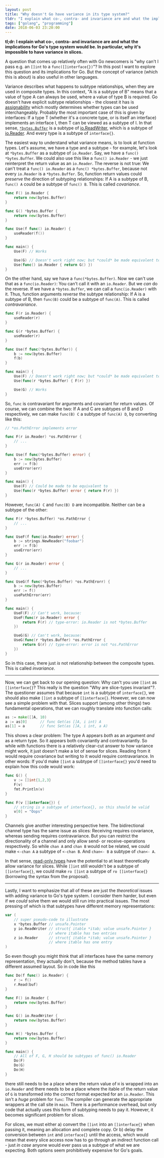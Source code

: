 ```yaml
---
layout: post
title: "Why doesn't Go have variance in its type system?"
tldr: "I explain what co-, contra- and invariance are and what the implications for Go's type system would be. In particular, why it's impossible to have variance in slices."
tags: ["golang", "programming"]
date: 2018-06-03 23:20:00
---
```


**tl;dr: I explain what co-, contra- and invariance are and what the
implications for Go's type system would be. In particular, why it's impossible
to have variance in slices.**

A question that comes up relatively often with Go newcomers is "why can't I
pass e.g. an `[]int` to a `func([]interface{})`"? In this post I want to
explore this question and its implications for Go. But the concept of
variance (which this is about) is also useful in other languages.

Variance describes what happens to subtype relationships, when they are
used in composite types. In this context, "A is a subtype of B" means
that a value of type A can always be used, where a value of type B is required.
Go doesn't have explicit subtype relationships - the closest it has is
[assignability](https://golang.org/ref/spec#Assignability) which mostly
determines whether types can be used interchangeably. Probably the most
important case of this is given by interfaces: If a type T (whether it's a
concrete type, or is itself an interface) implements an interface I, then T can be
viewed as a subtype of I. In that sense,
[`*bytes.Buffer`](https://godoc.org/bytes#Buffer) is a subtype of
[io.ReadWriter](https://godoc.org/io#ReadWriter), which is a subtype of
[io.Reader](https://godoc.org/io#Reader). And every type is a subtype of
`interface{}`.

The easiest way to understand what variance means, is to look at function
types. Let's assume, we have a type and a subtype - for example, let's look at
`*bytes.Buffer` as a subtype of `io.Reader`. Say, we have a `func()
*bytes.Buffer`. We could also use this like a `func() io.Reader` - we just
reinterpret the return value as an `io.Reader`. The reverse is not true: We
can't treat a `func() io.Reader` as a `func() *bytes.Buffer`, because not every
`io.Reader` is a `*bytes.Buffer`. So, function return values could *preserve*
the direction of subtyping relationships: If A is a subtype of B, `func() A`
could be a subtype of `func() B`. This is called *covariance*.

```go
func F() io.Reader {
	return new(bytes.Buffer)
}

func G() *bytes.Buffer {
	return new(bytes.Buffer)
}

func Use(f func() io.Reader) {
	useReader(f())
}

func main() {
	Use(F) // Works

	Use(G) // Doesn't work right now; but *could* be made equivalent to…
	Use(func() io.Reader { return G() })
}
```

On the other hand, say we have a `func(*bytes.Buffer)`. Now we can't use that
as a `func(io.Reader)`: You can't call it with an `io.Reader`. But we *can* do
the reverse. If we have a `*bytes.Buffer`, we can call a `func(io.Reader)` with
it. Thus, function arguments *reverse* the subtype relationship: If A is a
subtype of B, then `func(B)` could be a subtype of `func(A)`. This is called
*contravariance*.

```go
func F(r io.Reader) {
	useReader(r)
}

func G(r *bytes.Buffer) {
	useReader(r)
}

func Use(f func(*bytes.Buffer)) {
	b := new(bytes.Buffer)
	f(b)
}

func main() {
	Use(F) // Doesn't work right now; but *could* be made equivalent to…
	Use(func(r *bytes.Buffer) { F(r) })

	Use(G) // Works
}
```

So, `func` is contravariant for arguments and covariant for return values. Of
course, we can combine the two: If A and C are subtypes of B and D
respectively, we can make `func(B) C` a subtype of `func(A) D`, by converting
like this:

```go
// *os.PathError implements error

func F(r io.Reader) *os.PathError {
	// ...
}

func Use(f func(*bytes.Buffer) error) {
	b := new(bytes.Buffer)
	err := f(b)
	useError(err)
}

func main() {
	Use(F) // Could be made to be equivalent to
	Use(func(r *bytes.Buffer) error { return F(r) })
}
```

However, `func(A) C` and `func(B) D` are incompatible. Neither can be a subtype
of the other:

```go
func F(r *bytes.Buffer) *os.PathError {
	// ...
}

func UseF(f func(io.Reader) error) {
	b := strings.NewReader("foobar")
	err := f(b)
	useError(err)
}

func G(r io.Reader) error {
	// ...
}

func UseG(f func(*bytes.Buffer) *os.PathErorr) {
	b := new(bytes.Buffer)
	err := f()
	usePathError(err)
}

func main() {
	UseF(F) // Can't work, because:
	UseF(func(r io.Reader) error {
		return F(r) // type-error: io.Reader is not *bytes.Buffer
	})

	UseG(G) // Can't work, because:
	UseG(func(r *bytes.Buffer) *os.PathError {
		return G(r) // type-error: error is not *os.PathError
	})
}
```

So in this case, there just *is* not relationship between the composite types.
This is called *invariance*.

---

Now, we can get back to our opening question: Why can't you use `[]int` as
`[]interface{}`? This really is the question "Why are slice-types invariant"?.
The questioner assumes that because `int` is a subtype of `interface{}`, we
should also make `[]int` a subtype of `[]interface{}`. However, we can now see
a simple problem with that. Slices support (among other things) two fundamental
operations, that we can roughly translate into function calls:

```go
as := make([]A, 10)
a := as[0] 		// func Get(as []A, i int) A
as[1] = a  		// func Set(as []A, i int, a A)
```

This shows a clear problem: The type A appears *both* as an argument *and*
as a return type. So it appears both covariantly and contravariantly. So while
with functions there is a relatively clear-cut answer to how variance might
work, it just doesn't make a lot of sense for slices. Reading from it would
require covariance but writing to it would require contravariance. In other
words: If you'd make `[]int` a subtype of `[]interface{}` you'd need to explain
how this code would work:

```go
func G() {
	v := []int{1,2,3}
	F(v)
	fmt.Println(v)
}

func F(v []interface{}) {
	// string is a subtype of interface{}, so this should be valid
	v[0] = "Oops"
}
```

Channels give another interesting perspective here. The bidirectional channel
type has the same issue as slices: Receiving requires covariance, whereas
sending requires contravariance. But you can restrict the directionality of a
channel and only allow send- or receive-operations respectively. So while `chan
A` and `chan B` would not be related, we could make `<-chan A` a subtype of
`<-chan B`. And `chan<- B` a subtype of `chan<- A`.

In that sense, [read-only types](https://github.com/golang/go/issues/22876)
have the potential to at least theoretically allow variance for slices. While
`[]int` still wouldn't be a subtype of `[]interface{}`, we could make `ro
[]int` a subtype of `ro []interface{}` (borrowing the syntax from the
proposal).

---

Lastly, I want to emphasize that all of these are just the *theoretical* issues
with adding variance to Go's type system. I consider them harder, but even if
we *could* solve them we would still run into practical issues. The most
pressing of which is that subtypes have different memory representations:

```go
var (
	// super pseudo-code to illustrate
	x *bytes.Buffer // unsafe.Pointer
	y io.ReadWriter // struct{ itable *itab; value unsafe.Pointer }
					// where itable has two entries
	z io.Reader		// struct{ itable *itab; value unsafe.Pointer }
					// where itable has one entry
)
```

So even though you might think that all interfaces have the same memory
representation, they actually don't, because the method tables have a different
assumed layout. So in code like this

```go
func Do(f func() io.Reader) {
	r := f()
	r.Read(buf)
}

func F() io.Reader {
	return new(bytes.Buffer)
}

func G() io.ReadWriter {
	return new(bytes.Buffer)
}

func H() *bytes.Buffer {
	return new(bytes.Buffer)
}

func main() {
	// All of F, G, H should be subtypes of func() io.Reader
	Do(F)
	Do(G)
	Do(H)
}
```

there still needs to be a place where the return value of `H` is wrapped into
an `io.Reader` and there needs to be a place where the itable of the return
value of `G` is transformed into the correct format expected for an
`io.Reader`. This isn't a *huge* problem for `func`: The compiler can
generate the appropriate wrappers at the call site in `main`.
There is a performance overhead, but only code that actually uses this form of
subtyping needs to pay it. However, it becomes significant problem for slices.

For slices, we must either a) convert the `[]int` into an `[]interface{}` when
passing it, meaning an allocation and complete copy. Or b) delay the conversion
between `int` and `interface{}` until the access, which would mean that every
slice access now has to go through an indirect function call - just *in case*
anyone would ever pass us a subtype of what we are expecting. Both options
seem prohibitively expensive for Go's goals.
